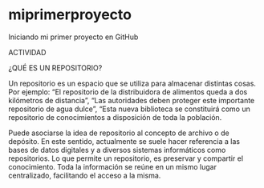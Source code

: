 # miprimerproyecto
Iniciando mi primer proyecto en GitHub

ACTIVIDAD

¿QUÉ ES UN REPOSITORIO?

Un repositorio es un espacio que se utiliza para almacenar distintas cosas. Por ejemplo: “El repositorio de la distribuidora de alimentos queda a dos kilómetros de distancia”, “Las autoridades deben proteger este importante repositorio de agua dulce”, “Esta nueva biblioteca se constituirá como un repositorio de conocimientos a disposición de toda la población.

Puede asociarse la idea de repositorio al concepto de archivo o de depósito. En este sentido, actualmente se suele hacer referencia a las bases de datos digitales y a diversos sistemas informáticos como repositorios.
Lo que permite un repositorio, es preservar y compartir el conocimiento. Toda la información se reúne en un mismo lugar centralizado, facilitando el acceso a la misma.
